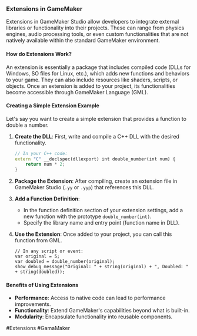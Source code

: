 ### Extensions in GameMaker

Extensions in GameMaker Studio allow developers to integrate external libraries or functionality into their projects. These can range from physics engines, audio processing tools, or even custom functionalities that are not natively available within the standard GameMaker environment.

#### How do Extensions Work?
An extension is essentially a package that includes compiled code (DLLs for Windows, SO files for Linux, etc.), which adds new functions and behaviors to your game. They can also include resources like shaders, scripts, or objects. Once an extension is added to your project, its functionalities become accessible through GameMaker Language (GML).

#### Creating a Simple Extension Example
Let's say you want to create a simple extension that provides a function to double a number.

1. **Create the DLL**: First, write and compile a C++ DLL with the desired functionality.
   ```cpp
   // In your C++ code:
   extern "C" __declspec(dllexport) int double_number(int num) {
       return num * 2;
   }
   ```

2. **Package the Extension**: After compiling, create an extension file in GameMaker Studio (`.yy` or `.yyp`) that references this DLL.
   
3. **Add a Function Definition**:
   - In the function definition section of your extension settings, add a new function with the prototype `double_number(int)`.
   - Specify the library name and entry point (function name in DLL).

4. **Use the Extension**: Once added to your project, you can call this function from GML.
   ```gml
   // In any script or event:
   var original = 5;
   var doubled = double_number(original);
   show_debug_message("Original: " + string(original) + ", Doubled: " + string(doubled));
   ```

#### Benefits of Using Extensions
- **Performance**: Access to native code can lead to performance improvements.
- **Functionality**: Extend GameMaker's capabilities beyond what is built-in.
- **Modularity**: Encapsulate functionality into reusable components.

#Extensions #GamaMaker